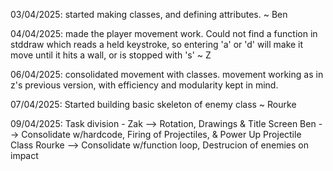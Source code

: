 03/04/2025: started making classes, and defining attributes. ~ Ben

04/04/2025: made the player movement work. Could not find a function in stddraw which reads a held keystroke, so entering 'a' or 'd' will make it move until it hits a wall, or is stopped with 's' ~ Z

06/04/2025: consolidated movement with classes. movement working as in z's previous version, with efficiency and modularity kept in mind.

07/04/2025: Started building basic skeleton of enemy class ~ Rourke

09/04/2025: Task division - Zak --> Rotation, Drawings & Title Screen 
                            Ben --> Consolidate w/hardcode, Firing of Projectiles, & Power Up Projectile Class
                            Rourke --> Consolidate w/function loop, Destrucion of enemies on impact
